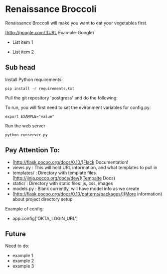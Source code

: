 # Renaissance Broccoli

Renaissance Broccoli will make you want to eat your vegetables first. 

[http://google.com/](URL Example-Google)

- List item 1

- List item 2


## Sub head

Install Python requirements:

    pip install -r requirements.txt

Pull the git repository 'postgress' and do the following:


To run, you will first need to set the evironment variables for config.py:

    export EXAMPLE="value"


Run the web server

    python runserver.py

## Pay Attention To:
- [http://flask.pocoo.org/docs/0.10/]Flack Documentation!
- views.py : This will hold URL information, and what templates to pull in
- templates/ : Directory with template files. [http://jinja.pocoo.org/docs/dev/](Tempalte Docs)
- static/ : Directory with static files: js, css, images
- models.py : Blank currently, will have model info as we create
- [http://flask.pocoo.org/docs/0.10/patterns/packages/](More information) about project directory setup

Example of config:
- app.config['OKTA_LOGIN_URL']

## Future

Need to do:
- example 1
- example 2
- example 3
